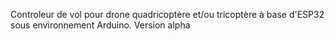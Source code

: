 Controleur de vol pour drone quadricoptère et/ou tricoptère à base d'ESP32 sous environnement Arduino. Version alpha
